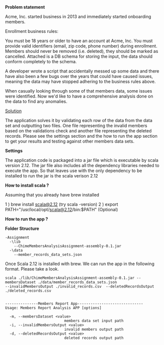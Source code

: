 <b>Problem statement</b>

Acme, Inc. started business in 2013 and immediately started onboarding members.  

Enrollment business rules:

You must be 18 years or older to have an account at Acme, Inc.
You must provide valid identifiers (email, zip code, phone number) during enrollment.
Members should never be removed (i.e. deleted), they should be marked as cancelled.
Attached is a DB schema for storing the input, the data should conform completely to the schema.

A developer wrote a script that accidentally messed up some data and there have also been a few bugs over the years that could 
have caused issues, meaning the data may have stopped adhering to the business rules above.

When casually looking through some of that members data, some issues were identified. Now we'd like to have a comprehensive 
analysis done on the data to find any anomalies.

<u>Solution</u>

The application solves it by validating each row of the data from the data set and outputting two files. One file representing
the invalid members based on the validations check and another file representing the deleted records. Please see the settings section and the how to run the app section to get your results and testing against other members data sets.


<b>Settings</b>

The application code is packaged into a jar file which is executable by scala version 2.12. The jar file also includes 
all the dependency libraries needed to execute the app. So that leaves use with the only dependency to be installed to run
the jar is the scala verison 2.12

<b> How to install scala ? </b> 

Assuming that you already have brew installed

1 ) brew install scala@2.12 (try scala -version)
2 ) export PATH="/usr/local/opt/scala@2.12/bin:$PATH" (Optional)


<b> How to run the app ? </b> 

<b>Folder Structure</b>
```
-Assignment
  -\lib
    --ChimeMembersAnalysisAssignment-assembly-0.1.jar
  -\data
    --member_records_data_sets.json
```

Once Scala 2.12 is installed with brew. We can run the app in the following format. Please take a look.
```
scala ./lib/ChimeMembersAnalysisAssignment-assembly-0.1.jar --membersDataset ./data/member_records_data_sets.json 
--invalidMembersOutput ./invalid_records.csv  --deletedRecordsOutput ./deleted_records.csv
```

```

---------------Members Report App------------------------------
Usage: Members Report Analysis APP [options]

  -m, --membersDataset <value>
                           members data set input path
  -i, --invalidMembersOutput <value>
                           invalid members output path
  -d, --deletedRecordsOutput <value>
                           deleted records output path
```
